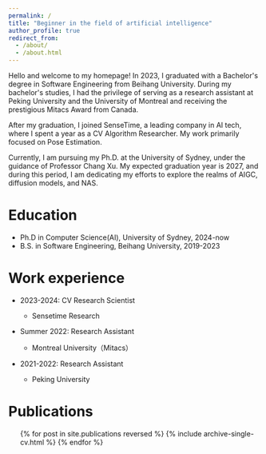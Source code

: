 ```yaml
---
permalink: /
title: "Beginner in the field of artificial intelligence"
author_profile: true
redirect_from: 
  - /about/
  - /about.html
---
```


Hello and welcome to my homepage! In 2023, I graduated with a Bachelor's degree in Software Engineering from Beihang University. During my bachelor's studies, I had the privilege of serving as a research assistant at Peking University and the University of Montreal and receiving the prestigious Mitacs Award from Canada.

After my graduation, I joined SenseTime, a leading company in AI tech, where I spent a year as a CV Algorithm Researcher. My work primarily focused on Pose Estimation.

Currently, I am pursuing my Ph.D. at the University of Sydney, under the guidance of Professor Chang Xu. My expected graduation year is 2027, and during this period, I am dedicating my efforts to explore the realms of AIGC, diffusion models, and NAS.

Education
======
* Ph.D in Computer Science(AI),  University of Sydney, 2024-now
* B.S. in Software Engineering, Beihang  University, 2019-2023

Work experience
======
* 2023-2024: CV Research Scientist
  * Sensetime Research

* Summer 2022: Research Assistant
  * Montreal University（Mitacs）

* 2021-2022: Research Assistant
  * Peking University

Publications
======
  <ul>{% for post in site.publications reversed %}
    {% include archive-single-cv.html %}
  {% endfor %}</ul>